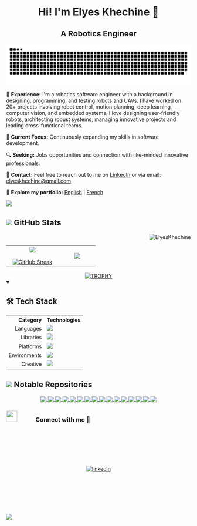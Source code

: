 <h1 align="center">Hi! I'm Elyes Khechine 👋</h1>

<h2 align="center">A Robotics Engineer</h2>


<div align="center">
  <a href="https://github.com/ElyesKhechine?tab=repositories">
    <img src="https://raw.githubusercontent.com/platane/snk/output/github-contribution-grid-snake-dark.svg" alt="snake">
  </a>
</div>


💼 **Experience:** I'm a robotics software engineer with a background in designing, programming, and testing robots and UAVs. I have worked on 20+ projects involving robot control, motion planning, deep learning, computer vision, and embedded systems. I love designing user-friendly robots, architecting robust systems, managing innovative projects and leading cross-functional teams.

🌱 **Current Focus:** Continuously expanding my skills in software development.

🔍 **Seeking:** Jobs opportunities and connection with like-minded innovative professionals.

📧 **Contact:** Feel free to reach out to me on <a href="https://www.linkedin.com/in/ElyesKhechine/">LinkedIn</a> or via email: elyeskhechine@gmail.com

:rocket: **Explore my portfolio:** <a href="https://www.canva.com/design/DAF3rZIKZko/qgmTIHFvbO6HxTUjEFiXcQ/view">English</a>
	|
	<a href="https://www.canva.com/design/DAF9Qh1MGJc/ar9aDX8UrFIRngFLIsDTpg/view">French</a>

<img src="https://user-images.githubusercontent.com/73097560/115834477-dbab4500-a447-11eb-908a-139a6edaec5c.gif"></a>

## <img src="https://media.giphy.com/media/iY8CRBdQXODJSCERIr/giphy.gif" width="25"> <b>GitHub Stats</b>


<p align="right"> <img src="https://komarev.com/ghpvc/?username=ElyesKhechine&label=Profile%20views&color=0e75b6&style=flat" alt="ElyesKhechine" /> </p>

<p align="center">
  <!--- stats (start) -->
<table align="center">
<tr border="none">
<td width="50%" align="center">
  
  <img  align="center"  src="https://github-readme-stats.vercel.app/api?username=ElyesKhechine&bg_color=90,0093ea,4cb7d5&title_color=fff&text_color=fff&show_icons=true&show=prs_merged_percentage&theme=dark&hide=issues" />
  <br></br>
<a href="https://git.io/streak-stats"><img src="https://github-readme-streak-stats.herokuapp.com?user=ElyesKhechine&theme=ocean-gradient" alt="GitHub Streak" /></a>
</td>

<td width="35%" align="center">

  <img  align="center"  src="https://github-readme-stats.vercel.app/api/top-langs/?username=ElyesKhechine&layout=pie&langs_count=30&bg_color=90,0093ea,4cb7d5&title_color=fff&text_color=fff"/>
  
  </td>
</tr>
</table>

<div align=center>
  <a href="https://github.com/ryo-ma/github-profile-trophy" title="Go to Source">
      <img align="center" width=84% src="https://github-profile-trophy.vercel.app/?username=ElyesKhechine&theme=darkhub&row=1&column=7&margin-h=15&margin-w=5&no-bg=true" alt="TROPHY" />
    </a>
</div>

<details open>
    <summary><h2>🛠️ Tech Stack</h2></summary>
    <div align=center>
    <table>
      <tr>
        <th align="right">Category</th>
        <th align="left">Technologies</th>
      </tr>
      <tr>
        <td align="right">Languages</td>
        <td><img src="https://skillicons.dev/icons?i=c,cpp,python,java,cs,matlab,bash,mysql,html,css,js,kotlin" height="35px"/></td>
      </tr>
      <tr>
        <td align="right">Libraries</td>
        <td><img src="https://skillicons.dev/icons?i=tensorflow,sklearn,opencv,pytorch" height="35px"/></td>
      </tr>
      <tr>
        <td align="right">Platforms</td>
        <td><img src="https://skillicons.dev/icons?i=ros,linux,raspberrypi,arduino,android" height="35px"/></td>
      </tr>
      <tr>
        <td align="right">Environments</td>
        <td><img src="https://skillicons.dev/icons?i=anaconda,vscode,eclipse,cmake,docker,androidstudio,grafana,git,github,gitlab,discord" height="35px"/></td>
      </tr>
      <tr>
        <td align="right">Creative</td>
        <td><img src="https://skillicons.dev/icons?i=blender,unity,autocad" height="35px"/></td>
      </tr>
    </table>
	</div>
  </details>


## <img src="https://media.giphy.com/media/iY8CRBdQXODJSCERIr/giphy.gif" width="25"> <b>Notable Repositories</b>

<p align="center">
<a href="https://github.com/ElyesKhechine/tunsa-ai-projects-and-workshops">
  <img align="center" src="https://github-readme-stats.vercel.app/api/pin?username=ElyesKhechine&repo=tunsa-ai-projects-and-workshops&title_color=fff&icon_color=f9f9f9&text_color=9f9f9f&bg_color=151515" />
</a>
<a href="https://github.com/ElyesKhechine/distracted-driver-behavior-classification-with-vgg16">
  <img align="center" src="https://github-readme-stats.vercel.app/api/pin?username=ElyesKhechine&repo=distracted-driver-behavior-classification-with-vgg16&title_color=fff&icon_color=f9f9f9&text_color=9f9f9f&bg_color=151515" />
</a>
<a href="https://github.com/TUNSA-Space-Robotics/tunsa-sr-nasa-space-apps-2023">
  <img align="center" src="https://github-readme-stats.vercel.app/api/pin?username=TUNSA-Space-Robotics&repo=tunsa-sr-nasa-space-apps-2023&title_color=fff&icon_color=f9f9f9&text_color=9f9f9f&bg_color=151515" />
</a>
<a href="https://github.com/ElyesKhechine/i-cowcare-iot-health-monitoring">
  <img align="center" src="https://github-readme-stats.vercel.app/api/pin?username=ElyesKhechine&repo=i-cowcare-iot-health-monitoring&title_color=fff&icon_color=f9f9f9&text_color=9f9f9f&bg_color=151515" />
</a>
<a href="https://github.com/ElyesKhechine/double-inverted-pendulum-on-a-cart">
  <img align="center" src="https://github-readme-stats.vercel.app/api/pin?username=ElyesKhechine&repo=double-inverted-pendulum-on-a-cart&title_color=fff&icon_color=f9f9f9&text_color=9f9f9f&bg_color=151515" />
</a>
<a href="https://github.com/ElyesKhechine/eurobot-2023-aerobotix-insat">
  <img align="center" src="https://github-readme-stats.vercel.app/api/pin?username=ElyesKhechine&repo=eurobot-2023-aerobotix-insat&title_color=fff&icon_color=f9f9f9&text_color=9f9f9f&bg_color=151515" />
</a>
<a href="https://github.com/TUNSA-Space-Robotics/tunsa-sr-mushr">
  <img align="center" src="https://github-readme-stats.vercel.app/api/pin?username=TUNSA-Space-Robotics&repo=tunsa-sr-mushr&title_color=fff&icon_color=f9f9f9&text_color=9f9f9f&bg_color=151515" />
</a>
<a href="https://github.com/TUNSA-Space-Robotics/tunsa-sr-f1tenth">
  <img align="center" src="https://github-readme-stats.vercel.app/api/pin?username=TUNSA-Space-Robotics&repo=tunsa-sr-f1tenth&title_color=fff&icon_color=f9f9f9&text_color=9f9f9f&bg_color=151515" />
</a>
<a href="https://github.com/TUNSA-Space-Robotics/tunsa-sr-lunar-base-3d-printing-robot">
  <img align="center" src="https://github-readme-stats.vercel.app/api/pin?username=TUNSA-Space-Robotics&repo=tunsa-sr-lunar-base-3d-printing-robot&title_color=fff&icon_color=f9f9f9&text_color=9f9f9f&bg_color=151515" />
</a>
<a href="https://github.com/TUNSA-Space-Robotics/tunsa-sr-3rd-kibo-rpc">
  <img align="center" src="https://github-readme-stats.vercel.app/api/pin?username=TUNSA-Space-Robotics&repo=tunsa-sr-3rd-kibo-rpc&title_color=fff&icon_color=f9f9f9&text_color=9f9f9f&bg_color=151515" />
</a>
<a href="https://github.com/TUNSA-Space-Robotics/tunsa-sr-teknofest-robotaxi-level-4-autonomous-vehicle">
  <img align="center" src="https://github-readme-stats.vercel.app/api/pin?username=TUNSA-Space-Robotics&repo=tunsa-sr-teknofest-robotaxi-level-4-autonomous-vehicle&title_color=fff&icon_color=f9f9f9&text_color=9f9f9f&bg_color=151515" />
</a>
<a href="https://github.com/TUNSA-Space-Robotics/tunsa-sr-nasa-space-apps-2022">
  <img align="center" src="https://github-readme-stats.vercel.app/api/pin?username=TUNSA-Space-Robotics&repo=tunsa-sr-nasa-space-apps-2022&title_color=fff&icon_color=f9f9f9&text_color=9f9f9f&bg_color=151515" />
</a>
<a href="https://github.com/ElyesKhechine/tunsa-ai-rl-deep-q-network">
  <img align="center" src="https://github-readme-stats.vercel.app/api/pin?username=ElyesKhechine&repo=tunsa-ai-rl-deep-q-network&title_color=fff&icon_color=f9f9f9&text_color=9f9f9f&bg_color=151515" />
</a>
<a href="https://github.com/ElyesKhechine/ieee-insat-ias-electric-vehicle">
  <img align="center" src="https://github-readme-stats.vercel.app/api/pin?username=ElyesKhechine&repo=ieee-insat-ias-electric-vehicle&title_color=fff&icon_color=f9f9f9&text_color=9f9f9f&bg_color=151515" />
</a>
<a href="https://github.com/ElyesKhechine/robolympix-2021-autonomous-athlete-robot">
  <img align="center" src="https://github-readme-stats.vercel.app/api/pin?username=ElyesKhechine&repo=robolympix-2021-autonomous-athlete-robot&title_color=fff&icon_color=f9f9f9&text_color=9f9f9f&bg_color=151515" />
</a>
<a href="https://github.com/ElyesKhechine/punks-line-follower-and-maze-solver-robot">
  <img align="center" src="https://github-readme-stats.vercel.app/api/pin?username=ElyesKhechine&repo=punks-line-follower-and-maze-solver-robot&title_color=fff&icon_color=f9f9f9&text_color=9f9f9f&bg_color=151515" />
</a></p>


<h3  > <img src="https://media.giphy.com/media/iY8CRBdQXODJSCERIr/giphy.gif" width="30" height="30" style="margin-right: 50px;">Connect with me 🤝 </h3>
<p align="center">
	<a href="https://www.linkedin.com/in/ElyesKhechine/"><img alt="linkedin" width="5%" style="padding:100px" src="https://upload.wikimedia.org/wikipedia/commons/thumb/8/81/LinkedIn_icon.svg/2048px-LinkedIn_icon.svg.png"/></a>
</p>

<img src="https://user-images.githubusercontent.com/73097560/115834477-dbab4500-a447-11eb-908a-139a6edaec5c.gif"></a>

<!--
**ElyesKhechine/ElyesKhechine** is a ✨ _special_ ✨ repository because its `README.md` (this file) appears on your GitHub profile.

Here are some ideas to get you started:

- 🔭 I’m currently working on ...
- 🌱 I’m currently learning ...
- 👯 I’m looking to collaborate on ...
- 🤔 I’m looking for help with ...
- 💬 Ask me about ...
- 📫 How to reach me: ...
- 😄 Pronouns: ...
- ⚡ Fun fact: ...
-->
